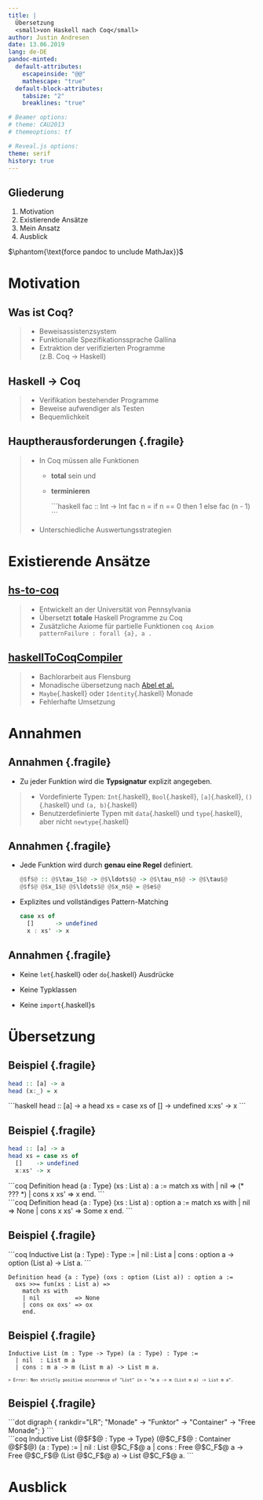 ```yaml
---
title: |
  Übersetzung
  <small>von Haskell nach Coq</small>
author: Justin Andresen
date: 13.06.2019
lang: de-DE
pandoc-minted:
  default-attributes:
    escapeinside: "@@"
    mathescape: "true"
  default-block-attributes:
    tabsize: "2"
    breaklines: "true"

# Beamer options:
# theme: CAU2013
# themeoptions: tf

# Reveal.js options:
theme: serif
history: true
---
```


## Gliederung

1. Motivation
2. Existierende Ansätze
3. Mein Ansatz
4. Ausblick

$\phantom{\text{force pandoc to unclude MathJax}}$

# Motivation

<!--
  - Was ist Coq?
  - Warum Haskell zu Coq übersetzen?
  - Welche Hauptprobleme sind dabei zu lösen?
-->

## Was ist Coq?

> - Beweisassistenzsystem
> - Funktionalle Spezifikationssprache Gallina
> - Extraktion der verifizierten Programme  
    (z.B. Coq → Haskell)

## Haskell → Coq

> - Verifikation bestehender Programme
> - Beweise aufwendiger als Testen
> - Bequemlichkeit

## Hauptherausforderungen {.fragile}

> - In Coq müssen alle Funktionen
>
>     + **total** sein <span class="fragment" data-autoslide="1">und</span>
>
>     + **terminieren**
>
>         <div class="fragment">
>         ```haskell
>         fac :: Int -> Int
>         fac n = if n == 0 then 1
>                           else fac (n - 1)
>         ```
>         </div>
>
> - Unterschiedliche Auswertungsstrategien

# Existierende Ansätze

<!--
  - Welche Implementierungen existieren bereits?
  - Was sind die Probleme dieser existierenden Implementierungen?
  - Was soll meine Implementierung anders/besser machen?
-->

## [hs-to-coq](https://github.com/antalsz/hs-to-coq)

> - Entwickelt an der Universität von Pennsylvania
> - Übersetzt **totale** Haskell Programme zu Coq
> - Zusätzliche Axiome für partielle Funktionen
      ```coq
      Axiom patternFailure : forall {a}, a .
      ```

## [haskellToCoqCompiler](https://github.com/beje8442/haskellToCoqCompiler)

> - Bachlorarbeit aus Flensburg
> - Monadische übersetzung nach [Abel et al.](http://www2.tcs.ifi.lmu.de/~abel/haskell05.pdf)
> - `Maybe`{.haskell} oder `Identity`{.haskell} Monade
> - Fehlerhafte Umsetzung

# Annahmen

<!--
  - Welche Haskell Features sollen unterstützt werden?
-->

## Annahmen {.fragile}

- Zu jeder Funktion wird die **Typsignatur** explizit angegeben.

> - Vordefinierte Typen: `Int`{.haskell}, `Bool`{.haskell}, `[a]`{.haskell},
>   `()`{.haskell} und `(a, b)`{.haskell}
> - Benutzerdefinierte Typen mit `data`{.haskell} und `type`{.haskell},
>   aber nicht `newtype`{.haskell}

## Annahmen {.fragile}

- Jede Funktion wird durch **genau eine Regel** definiert.

    ```haskell
    @$f$@ :: @$\tau_1$@ -> @$\ldots$@ -> @$\tau_n$@ -> @$\tau$@
    @$f$@ @$x_1$@ @$\ldots$@ @$x_n$@ = @$e$@
    ```
- Explizites und vollständiges Pattern-Matching

    ```haskell
    case xs of
      []      -> undefined
      x : xs' -> x
    ```

## Annahmen {.fragile}

- Keine `let`{.haskell} oder `do`{.haskell} Ausdrücke

- Keine Typklassen

- Keine `import`{.haskell}s

# Übersetzung

## Beispiel {.fragile}

```haskell
head :: [a] -> a
head (x:_) = x
```

<div class="fragment">
```haskell
head :: [a] -> a
head xs = case xs of
  []    -> undefined
  x:xs' -> x
```
</div>

## Beispiel {.fragile}

```haskell
head :: [a] -> a
head xs = case xs of
  []    -> undefined
  x:xs' -> x
```

<div class="fragment">
```coq
Definition head {a : Type} (xs : List a) : a :=
  match xs with
  | nil        => (* ??? *)
  | cons x xs' => x
  end.
```
</div>

<div class="fragment">
```coq
Definition head {a : Type} (xs : List a) : option a :=
  match xs with
  | nil        => None
  | cons x xs' => Some x
  end.
```
</div>

## Beispiel {.fragile}

<div class="fragment">
```coq
Inductive List (a : Type) : Type :=
  | nil  : List a
  | cons : option a -> option (List a) -> List a.
```
</div>

```coq
Definition head {a : Type} (oxs : option (List a)) : option a :=
  oxs >>= fun(xs : List a) =>
    match xs with
    | nil          => None
    | cons ox oxs' => ox
    end.
```

## Beispiel {.fragile}

```coq
Inductive List (m : Type -> Type) (a : Type) : Type :=
  | nil  : List m a
  | cons : m a -> m (List m a) -> List m a.
```

<div class="fragment" style="font: 60% monospace;">
> Error: Non strictly positive occurrence of "List" in
> "m a -> m (List m a) -> List m a".
</div>

## Beispiel {.fragile}

<div class="fragment">
```dot
digraph {
  rankdir="LR";
  "Monade" -> "Funktor" -> "Container" -> "Free Monade";
}
```
</div>

<div class="fragment">
```coq
Inductive List {@$F$@ : Type -> Type} (@$C_F$@ : Container @$F$@)
               (a : Type) :=
  | nil  : List @$C_F$@ a
  | cons : Free @$C_F$@ a -> Free @$C_F$@ (List @$C_F$@ a) -> List @$C_F$@ a.
```
</div>

# Ausblick

<!--
  - Aktueller Stand und was noch zu tun ist.
-->
